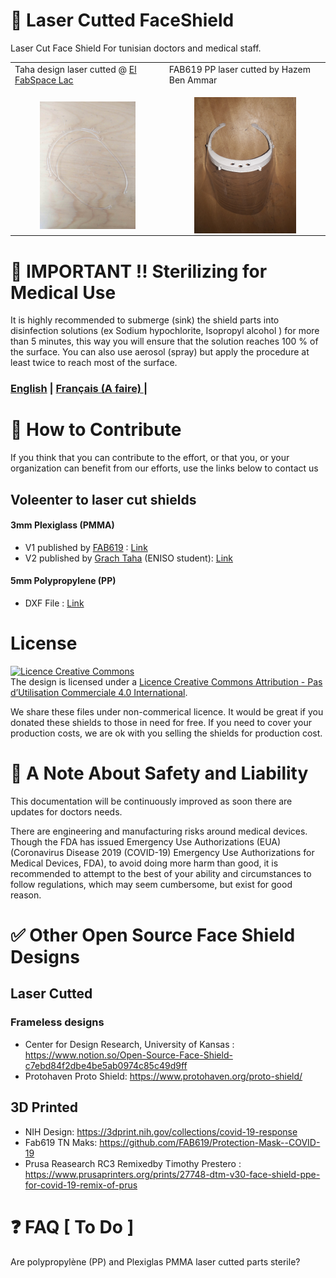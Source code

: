 # 🥽 Laser Cutted FaceShield 
Laser Cut Face Shield For tunisian doctors and medical staff. 

<table>
  <tr>
     <td>Taha design laser cutted @ <a href="https://goo.gl/maps/heunsmjetvxHZNRN7">El FabSpace Lac</td>
     <td>FAB619 PP laser cutted by Hazem Ben Ammar </td>
  </tr>
  <tr>
    <td>
      <figure>
        <img align="left" alt="Prototype picture" src="./images/PMMA-LaserCut-FaceShield-frame.jpg" width="200" >
</figure></td>
    <td>
      <figure>
        <img align="left" alt="Prototype picture" src="./images/PP-LaserCut-FaceShield-frame-3.jpg" width="200" > </figure>
    </td>
  </tr>
 </table>

# 🚫 IMPORTANT !! Sterilizing for Medical Use
It is highly recommended to submerge (sink) the shield parts into disinfection solutions (ex Sodium hypochlorite, Isopropyl alcohol )
for more than 5 minutes, this way you will ensure that the solution reaches 100 % of the surface. You can also use aerosol (spray) but apply the procedure at least twice to reach most of the surface.


### [English](./README.md) |  [Français (A faire) ](./README_FR.md) | 

# 💪 How to Contribute
If you think that you can contribute to the effort, or that you, or your organization can benefit from our efforts, use the links below to contact us

## Voleenter to laser cut shields
#### 3mm Plexiglass (PMMA) 
* V1 published by [FAB619](https://github.com/FAB619) : [Link](https://github.com/FAB619/Protection-Mask-Laser-Cut-/tree/master/PMMA-V1)
* V2 published by [Grach Taha](http://grabcad.com/library/visiere-decoupe-laser-1) (ENISO student): [Link](https://github.com/FAB619/Protection-Mask-Laser-Cut-/tree/master/PMMA-V2)
#### 5mm Polypropylene (PP)
* DXF File : [Link](https://github.com/FAB619/Protection-Mask-Laser-Cut-/tree/master/PP-V1)

# License 
<a rel="license" href="http://creativecommons.org/licenses/by-nc/4.0/"><img alt="Licence Creative Commons" style="border-width:0" src="https://i.creativecommons.org/l/by-nc/4.0/88x31.png" /></a><br />The design is licensed under a <a rel="license" href="http://creativecommons.org/licenses/by-nc/4.0/">Licence Creative Commons Attribution - Pas d’Utilisation Commerciale 4.0 International</a>.

We share these files under non-commerical licence. It would be great if you donated these shields to those in need for free. If you need to cover your production costs, we are ok with you selling the shields for production cost.

# 🚧 A Note About Safety and Liability
This documentation will be continuously improved as soon there are updates for doctors needs.

There are engineering and manufacturing risks around medical devices. Though the FDA has issued Emergency Use Authorizations (EUA) (Coronavirus Disease 2019 (COVID-19) Emergency Use Authorizations for Medical Devices, FDA), to avoid doing more harm than good, it is recommended to attempt to the best of your ability and circumstances to follow regulations, which may seem cumbersome, but exist for good reason.

# ✅ Other Open Source Face Shield Designs
## Laser Cutted 
### Frameless designs
- Center for Design Research, University of Kansas : https://www.notion.so/Open-Source-Face-Shield-c7ebd84f2dbe4be5ab0974c85c49d9ff
- Protohaven Proto Shield: https://www.protohaven.org/proto-shield/
## 3D Printed
- NIH Design: https://3dprint.nih.gov/collections/covid-19-response
- Fab619 TN Maks: https://github.com/FAB619/Protection-Mask--COVID-19
- Prusa Reasearch RC3 Remixedby Timothy Prestero : https://www.prusaprinters.org/prints/27748-dtm-v30-face-shield-ppe-for-covid-19-remix-of-prus

# ❓ FAQ [ To Do ]
Are polypropylène (PP) and Plexiglas PMMA laser cutted parts sterile? 
